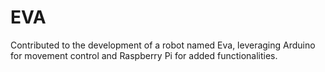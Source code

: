 # EVA
Contributed to the development of a robot named Eva, leveraging Arduino for movement control and Raspberry Pi for added functionalities.
